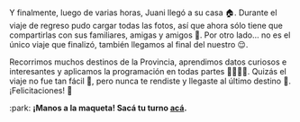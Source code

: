 Y finalmente, luego de varias horas, Juani llegó a su casa :house:. Durante el viaje de regreso pudo cargar todas las fotos, así que ahora sólo tiene que compartirlas con sus familiares, amigas y amigos :raised_hands:. Por otro lado… no es el único viaje que finalizó, también llegamos al final del nuestro :relieved:. 

Recorrimos muchos destinos de la Provincia, aprendimos datos curiosos e interesantes y aplicamos la programación en todas partes :woman_technologist::man_technologist:. Quizás el viaje no fue tan fácil :grimacing:, pero nunca te rendiste y llegaste al último destino :muscle:. ¡Felicitaciones! :clap:

:park: **¡Manos a la maqueta! Sacá tu turno [acá](http://ingreso.maqueta.sanluis.edu.ar/).**